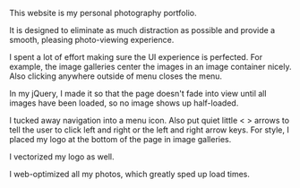 This website is my personal photography portfolio. 

It is designed to eliminate as much distraction as possible and provide a smooth, pleasing photo-viewing experience.

I spent a lot of effort making sure the UI experience is perfected. For example, the image galleries center the images in an image container nicely. Also clicking anywhere outside of menu closes the menu. 

In my jQuery, I made it so that the page doesn't fade into view until all images have been loaded, so no image shows up half-loaded.

I tucked away navigation into a menu icon. Also put quiet little < > arrows to tell the user to click left and right or the left and right arrow keys. For style, I placed my logo at the bottom of the page in image galleries. 

I vectorized my logo as well.

I web-optimized all my photos, which greatly sped up load times.

